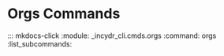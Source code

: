 # Orgs Commands

::: mkdocs-click
    :module: _incydr_cli.cmds.orgs
    :command: orgs
    :list_subcommands:
